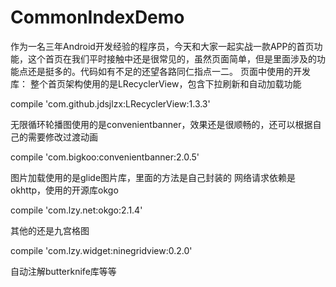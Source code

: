 # CommonIndexDemo
作为一名三年Android开发经验的程序员，今天和大家一起实战一款APP的首页功能，这个首页在我们平时接触中还是很常见的，虽然页面简单，但是里面涉及的功能点还是挺多的。代码如有不足的还望各路同仁指点一二。 
页面中使用的开发库： 
整个首页架构使用的是LRecyclerView，包含下拉刷新和自动加载功能

compile 'com.github.jdsjlzx:LRecyclerView:1.3.3'

无限循环轮播图使用的是convenientbanner，效果还是很顺畅的，还可以根据自己的需要修改过渡动画

compile 'com.bigkoo:convenientbanner:2.0.5'

图片加载使用的是glide图片库，里面的方法是自己封装的 
网络请求依赖是okhttp，使用的开源库okgo

compile 'com.lzy.net:okgo:2.1.4'

其他的还是九宫格图

compile 'com.lzy.widget:ninegridview:0.2.0'

自动注解butterknife库等等
